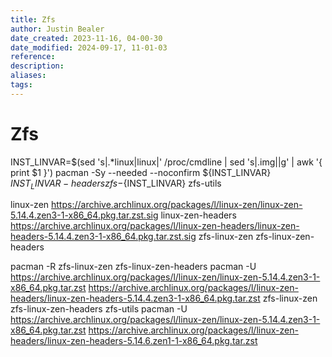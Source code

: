 ```yaml
---
title: Zfs
author: Justin Bealer
date_created: 2023-11-16, 04-00-30
date_modified: 2024-09-17, 11-01-03
reference: 
description: 
aliases: 
tags: 
---
```

# Zfs
INST_LINVAR=$(sed 's|.*linux|linux|' /proc/cmdline | sed 's|.img||g' | awk '{ print $1 }')
pacman -Sy --needed --noconfirm ${INST_LINVAR} ${INST_LINVAR}-headers zfs-${INST_LINVAR} zfs-utils
<!--ID: 1639528993421-->


linux-zen
https://archive.archlinux.org/packages/l/linux-zen/linux-zen-5.14.4.zen3-1-x86_64.pkg.tar.zst.sig
linux-zen-headers
https://archive.archlinux.org/packages/l/linux-zen-headers/linux-zen-headers-5.14.4.zen3-1-x86_64.pkg.tar.zst.sig
zfs-linux-zen
zfs-linux-zen-headers

pacman -R zfs-linux-zen zfs-linux-zen-headers
pacman -U https://archive.archlinux.org/packages/l/linux-zen/linux-zen-5.14.4.zen3-1-x86_64.pkg.tar.zst https://archive.archlinux.org/packages/l/linux-zen-headers/linux-zen-headers-5.14.4.zen3-1-x86_64.pkg.tar.zst zfs-linux-zen zfs-linux-zen-headers zfs-utils
pacman -U
https://archive.archlinux.org/packages/l/linux-zen/linux-zen-5.14.4.zen3-1-x86_64.pkg.tar.zst
https://archive.archlinux.org/packages/l/linux-zen-headers/linux-zen-headers-5.14.6.zen1-1-x86_64.pkg.tar.zst
